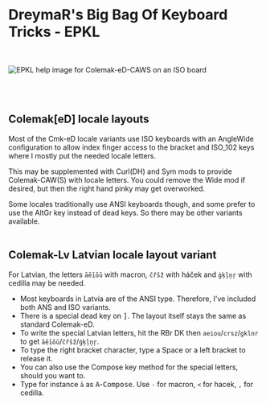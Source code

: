 DreymaR's Big Bag Of Keyboard Tricks - EPKL
===========================================
<br>

![EPKL help image for Colemak-eD-CAWS on an ISO board](../Colemak-ISO-CAWS_s0_EPKL.png)

<br><br>

Colemak[eD] locale layouts
--------------------------
Most of the Cmk-eD locale variants use ISO keyboards with an AngleWide configuration to allow index finger access to the bracket and ISO_102 keys where I mostly put the needed locale letters.

This may be supplemented with Curl(DH) and Sym mods to provide Colemak-CAW(S) with locale letters. You could remove the Wide mod if desired, but then the right hand pinky may get overworked.

Some locales traditionally use ANSI keyboards though, and some prefer to use the AltGr key instead of dead keys. So there may be other variants available.
<br><br>

Colemak-Lv Latvian locale layout variant
----------------------------------------
For Latvian, the letters `āēīōū` with macron, `čřšž` with háček and `ġķļņŗ` with cedilla may be needed.
- Most keyboards in Latvia are of the ANSI type. Therefore, I've included both ANS and ISO variants.
- There is a special dead key on <kbd>]</kbd>. The layout itself stays the same as standard Colemak-eD.
- To write the special Latvian letters, hit the RBr DK then `aeiou`/`crsz`/`gklnr` to get `āēīōū`/`čřšž`/`ġķļņŗ`.
- To type the right bracket character, type a Space or a left bracket to release it.
- You can also use the Compose key method for the special letters, should you want to.
- Type for instance `ā` as <kbd>A</kbd>-<kbd>Compose</kbd>. Use `-` for macron, `<` for hacek, `,` for cedilla.
<br>
